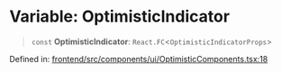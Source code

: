 # Variable: OptimisticIndicator

> `const` **OptimisticIndicator**: `React.FC`\<`OptimisticIndicatorProps`\>

Defined in: [frontend/src/components/ui/OptimisticComponents.tsx:18](https://github.com/lsendel/sass/blob/ca8b2b87627589617e0de57047e1f50d53e78078/frontend/src/components/ui/OptimisticComponents.tsx#L18)
